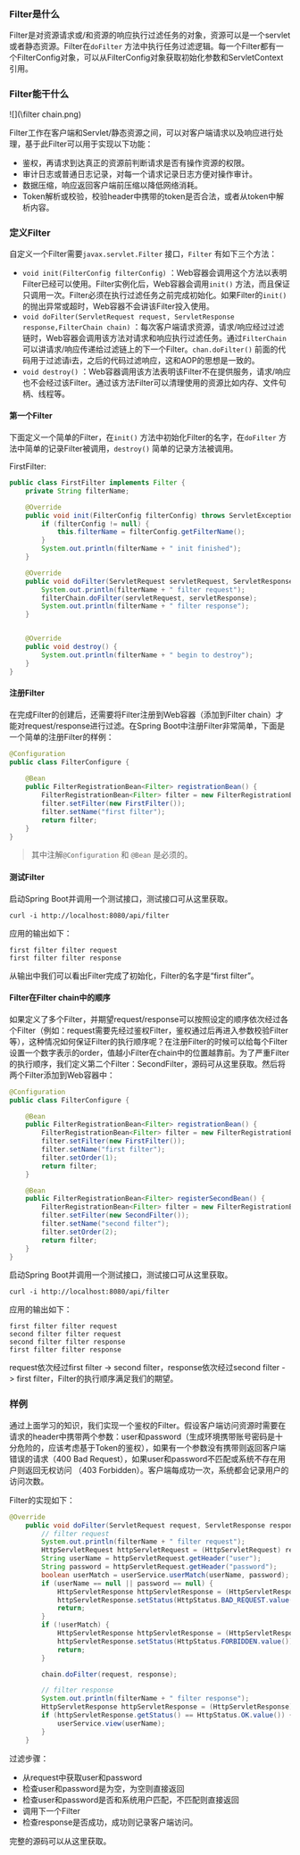 ### Filter是什么

Filter是对资源请求或/和资源的响应执行过滤任务的对象，资源可以是一个servlet或者静态资源。Filter在`doFilter` 方法中执行任务过滤逻辑。每一个Filter都有一个FilterConfig对象，可以从FilterConfig对象获取初始化参数和ServletContext引用。

### Filter能干什么

![](\filter chain.png)

Filter工作在客户端和Servlet/静态资源之间，可以对客户端请求以及响应进行处理，基于此Filter可以用于实现以下功能：

* 鉴权，再请求到达真正的资源前判断请求是否有操作资源的权限。
* 审计日志或普通日志记录，对每一个请求记录日志方便对操作审计。
* 数据压缩，响应返回客户端前压缩以降低网络消耗。
* Token解析或校验，校验header中携带的token是否合法，或者从token中解析内容。
  

### 定义Filter

自定义一个Filter需要`javax.servlet.Filter` 接口，`Filter` 有如下三个方法：

* `void init(FilterConfig filterConfig)` ：Web容器会调用这个方法以表明Filter已经可以使用。Filter实例化后，Web容器会调用`init()` 方法，而且保证只调用一次。Filter必须在执行过滤任务之前完成初始化。如果Filter的`init()` 的抛出异常或超时，Web容器不会讲该Filter投入使用。
* `void doFilter(ServletRequest request, ServletResponse response,FilterChain chain)` ：每次客户端请求资源，请求/响应经过过滤链时，Web容器会调用该方法对请求和响应执行过滤任务。通过`FilterChain` 可以讲请求/响应传递给过滤链上的下一个Filter。`chan.doFilter()` 前面的代码用于过滤请i去，之后的代码过滤响应，这和AOP的思想是一致的。
* `void destroy()` ：Web容器调用该方法表明该Filter不在提供服务，请求/响应也不会经过该Filter。通过该方法Filter可以清理使用的资源比如内存、文件句柄、线程等。 

#### 第一个Filter

下面定义一个简单的Filter，在`init()` 方法中初始化Filter的名字，在`doFilter` 方法中简单的记录Filter被调用，`destroy()` 简单的记录方法被调用。

FirstFilter:

```java
public class FirstFilter implements Filter {
    private String filterName;

    @Override
    public void init(FilterConfig filterConfig) throws ServletException {
        if (filterConfig != null) {
            this.filterName = filterConfig.getFilterName();
        }
        System.out.println(filterName + " init finished");
    }

    @Override
    public void doFilter(ServletRequest servletRequest, ServletResponse servletResponse, FilterChain filterChain) throws IOException, ServletException {
        System.out.println(filterName + " filter request");
        filterChain.doFilter(servletRequest, servletResponse);
        System.out.println(filterName + " filter response");
    }


    @Override
    public void destroy() {
        System.out.println(filterName + " begin to destroy");
    }
}
```

####  注册Filter

在完成Filter的创建后，还需要将Filter注册到Web容器（添加到Filter chain）才能对request/response进行过滤。在Spring Boot中注册Filter非常简单，下面是一个简单的注册Filter的样例：

~~~java
@Configuration
public class FilterConfigure {
    
    @Bean
    public FilterRegistrationBean<Filter> registrationBean() {
        FilterRegistrationBean<Filter> filter = new FilterRegistrationBean<>();
        filter.setFilter(new FirstFilter());
        filter.setName("first filter");
        return filter;
    }
}
~~~

> 其中注解`@Configuration` 和 `@Bean` 是必须的。

#### 测试Filter

启动Spring Boot并调用一个测试接口，测试接口可从这里获取。

~~~shell
curl -i http://localhost:8080/api/filter
~~~

应用的输出如下：

~~~
first filter filter request
first filter filter response
~~~

从输出中我们可以看出Filter完成了初始化，Filter的名字是“first filter”。

#### Filter在Filter chain中的顺序

如果定义了多个Filter，并期望request/response可以按照设定的顺序依次经过各个Filter（例如：request需要先经过鉴权Filter，鉴权通过后再进入参数校验Filter等），这种情况如何保证Filter的执行顺序呢？在注册Filter的时候可以给每个Filter设置一个数字表示的order，值越小Filter在chain中的位置越靠前。为了严重Filter的执行顺序，我们定义第二个Filter：SecondFilter，源码可从这里获取。然后将两个Filter添加到Web容器中：

~~~java
@Configuration
public class FilterConfigure {

    @Bean
    public FilterRegistrationBean<Filter> registrationBean() {
        FilterRegistrationBean<Filter> filter = new FilterRegistrationBean<>();
        filter.setFilter(new FirstFilter());
        filter.setName("first filter");
        filter.setOrder(1);
        return filter;
    }

    @Bean
    public FilterRegistrationBean<Filter> registerSecondBean() {
        FilterRegistrationBean<Filter> filter = new FilterRegistrationBean<>();
        filter.setFilter(new SecondFilter());
        filter.setName("second filter");
        filter.setOrder(2);
        return filter;
    }
}
~~~

启动Spring Boot并调用一个测试接口，测试接口可从这里获取。

~~~shell
curl -i http://localhost:8080/api/filter
~~~

应用的输出如下：

~~~
first filter filter request
second filter filter request
second filter filter response
first filter filter response
~~~

request依次经过first filter -> second filter，response依次经过second filter - > first filter，Filter的执行顺序满足我们的期望。

### 样例

通过上面学习的知识，我们实现一个鉴权的Filter。假设客户端访问资源时需要在请求的header中携带两个参数：user和password（生成环境携带账号密码是十分危险的，应该考虑基于Token的鉴权），如果有一个参数没有携带则返回客户端错误的请求（400 Bad Request），如果user和password不匹配或系统不存在用户则返回无权访问 （403 Forbidden）。客户端每成功一次，系统都会记录用户的访问次数。

Filter的实现如下：

~~~java
@Override
    public void doFilter(ServletRequest request, ServletResponse response, FilterChain chain) throws IOException, ServletException {
        // filter request
        System.out.println(filterName + " filter request");
        HttpServletRequest httpServletRequest = (HttpServletRequest) request;
        String userName = httpServletRequest.getHeader("user");
        String password = httpServletRequest.getHeader("password");
        boolean userMatch = userService.userMatch(userName, password);
        if (userName == null || password == null) {
            HttpServletResponse httpServletResponse = (HttpServletResponse) response;
            httpServletResponse.setStatus(HttpStatus.BAD_REQUEST.value());
            return;
        }
        if (!userMatch) {
            HttpServletResponse httpServletResponse = (HttpServletResponse) response;
            httpServletResponse.setStatus(HttpStatus.FORBIDDEN.value());
            return;
        }

        chain.doFilter(request, response);

        // filter response
        System.out.println(filterName + " filter response");
        HttpServletResponse httpServletResponse = (HttpServletResponse) response;
        if (httpServletResponse.getStatus() == HttpStatus.OK.value()) {
            userService.view(userName);
        }
    }
~~~

过滤步骤：

* 从request中获取user和password
* 检查user和password是为空，为空则直接返回
* 检查user和password是否和系统用户匹配，不匹配则直接返回
* 调用下一个Filter
* 检查response是否成功，成功则记录客户端访问。

完整的源码可以从这里获取。


























